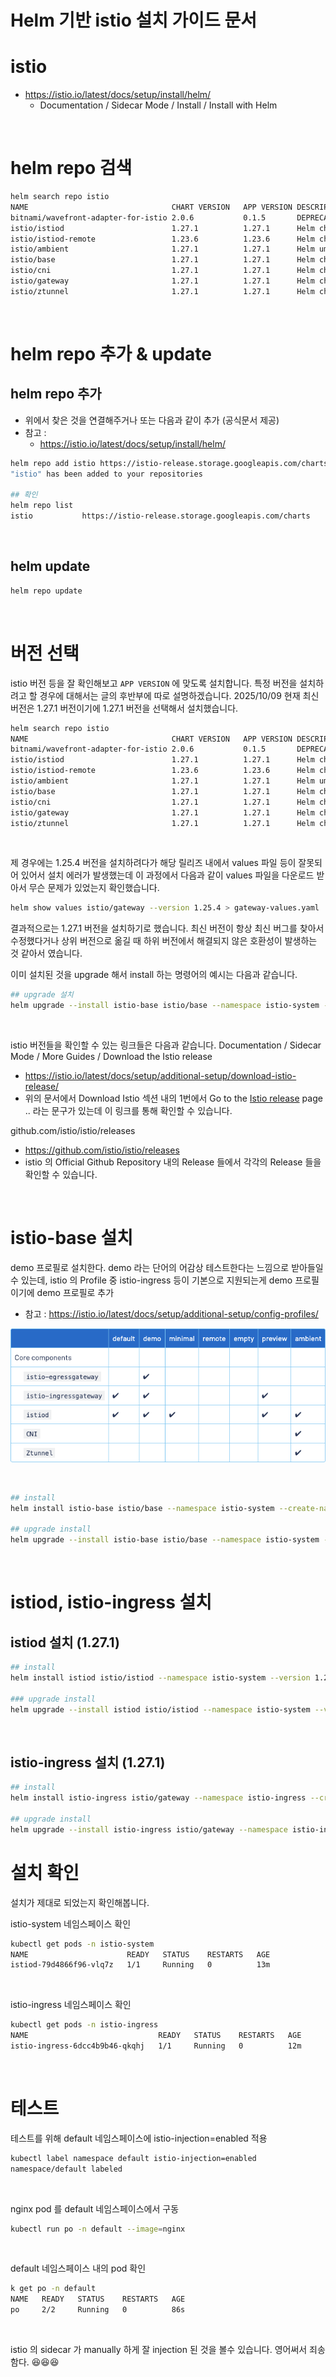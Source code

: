 # Helm 기반 istio 설치 가이드 문서
# istio 
- https://istio.io/latest/docs/setup/install/helm/
  - Documentation / Sidecar Mode / Install / Install with Helm

<br/>

# helm repo 검색
```bash
helm search repo istio
NAME                               	CHART VERSION	APP VERSION	DESCRIPTION
bitnami/wavefront-adapter-for-istio	2.0.6        	0.1.5      	DEPRECATED Wavefront Adapter for Istio is an ad...
istio/istiod                       	1.27.1       	1.27.1     	Helm chart for istio control plane
istio/istiod-remote                	1.23.6       	1.23.6     	Helm chart for a remote cluster using an extern...
istio/ambient                      	1.27.1       	1.27.1     	Helm umbrella chart for ambient
istio/base                         	1.27.1       	1.27.1     	Helm chart for deploying Istio cluster resource...
istio/cni                          	1.27.1       	1.27.1     	Helm chart for istio-cni components
istio/gateway                      	1.27.1       	1.27.1     	Helm chart for deploying Istio gateways
istio/ztunnel                      	1.27.1       	1.27.1     	Helm chart for istio ztunnel components
```
<br/>


# helm repo 추가 & update
## helm repo 추가
- 위에서 찾은 것을 연결해주거나 또는 다음과 같이 추가 (공식문서 제공)
- 참고 : 
  - https://istio.io/latest/docs/setup/install/helm/

```bash
helm repo add istio https://istio-release.storage.googleapis.com/charts
"istio" has been added to your repositories

## 확인
helm repo list
istio       	https://istio-release.storage.googleapis.com/charts
```
<br/>

## helm update
```bash
helm repo update
```
<br/>

# 버전 선택
istio 버전 등을 잘 확인해보고 `APP VERSION` 에 맞도록 설치합니다. 특정 버전을 설치하려고 할 경우에 대해서는 글의 후반부에 따로 설명하겠습니다. 2025/10/09 현재 최신 버전은 1.27.1 버전이기에 1.27.1 버전을 선택해서 설치했습니다.
```bash
helm search repo istio
NAME                               	CHART VERSION	APP VERSION	DESCRIPTION
bitnami/wavefront-adapter-for-istio	2.0.6        	0.1.5      	DEPRECATED Wavefront Adapter for Istio is an ad...
istio/istiod                       	1.27.1       	1.27.1     	Helm chart for istio control plane
istio/istiod-remote                	1.23.6       	1.23.6     	Helm chart for a remote cluster using an extern...
istio/ambient                      	1.27.1       	1.27.1     	Helm umbrella chart for ambient
istio/base                         	1.27.1       	1.27.1     	Helm chart for deploying Istio cluster resource...
istio/cni                          	1.27.1       	1.27.1     	Helm chart for istio-cni components
istio/gateway                      	1.27.1       	1.27.1     	Helm chart for deploying Istio gateways
istio/ztunnel                      	1.27.1       	1.27.1     	Helm chart for istio ztunnel components
```
<br/>

제 경우에는 1.25.4 버전을 설치하려다가 해당 릴리즈 내에서 values 파일 등이 잘못되어 있어서 설치 에러가 발생했는데 이 과정에서 다음과 같이 values 파일을 다운로드 받아서 무슨 문제가 있었는지 확인했습니다.
```bash
helm show values istio/gateway --version 1.25.4 > gateway-values.yaml
```

결과적으로는 1.27.1 버전을 설치하기로 했습니다. 최신 버전이 항상 최신 버그를 찾아서 수정했다거나 상위 버전으로 옮길 때 하위 버전에서 해결되지 않은 호환성이 발생하는 것 같아서 였습니다.

이미 설치된 것을 upgrade 해서 install 하는 명령어의 예시는 다음과 같습니다.
```bash
## upgrade 설치
helm upgrade --install istio-base istio/base --namespace istio-system --create-namespace --version 1.27.1 --set profile=demo
```
<br/>

istio 버전들을 확인할 수 있는 링크들은 다음과 같습니다.
Documentation / Sidecar Mode / More Guides / Download the Istio release
- https://istio.io/latest/docs/setup/additional-setup/download-istio-release/
- 위의 문서에서 Download Istio 섹션 내의 1번에서 Go to the [Istio release](https://github.com/istio/istio/releases/tag/1.27.1) page .. 라는 문구가 있는데 이 링크를 통해 확인할 수 있습니다.

github.com/istio/istio/releases
- https://github.com/istio/istio/releases
- istio 의 Official Github Repository 내의 Release 들에서 각각의 Release 들을 확인할 수 있습니다.

<br/>


# istio-base 설치
demo 프로필로 설치한다. demo 라는 단어의 어감상 테스트한다는 느낌으로 받아들일 수 있는데, istio 의 Profile 중 istio-ingress 등이 기본으로 지원되는게 demo 프로필이기에 demo 프로필로 추가
- 참고 : https://istio.io/latest/docs/setup/additional-setup/config-profiles/

![](./img/helm/profile.png)

<br/>

```bash
## install
helm install istio-base istio/base --namespace istio-system --create-namespace --version 1.27.1 --set profile=demo

## upgrade install
helm upgrade --install istio-base istio/base --namespace istio-system --create-namespace --version 1.27.1 --set profile=demo
```
<br/>


# istiod, istio-ingress 설치
## istiod 설치 (1.27.1)
```bash
## install
helm install istiod istio/istiod --namespace istio-system --version 1.27.1 --set profile=demo --set pilot.resources.requests.memory=128Mi --set pilot.resources.requests.cpu=250m

### upgrade install
helm upgrade --install istiod istio/istiod --namespace istio-system --version 1.27.1 --set profile=demo --set pilot.resources.requests.memory=128Mi --set pilot.resources.requests.cpu=250m
```
<br/>

## istio-ingress 설치 (1.27.1)
```bash
## install
helm install istio-ingress istio/gateway --namespace istio-ingress --create-namespace --version 1.27.1

## upgrade install
helm upgrade --install istio-ingress istio/gateway --namespace istio-ingress --create-namespace --version 1.27.1
```


# 설치 확인
설치가 제대로 되었는지 확인해봅니다.<br/>

istio-system 네임스페이스 확인
```bash
kubectl get pods -n istio-system
NAME                      READY   STATUS    RESTARTS   AGE
istiod-79d4866f96-vlq7z   1/1     Running   0          13m
```
<br/>

istio-ingress 네임스페이스 확인
```bash
kubectl get pods -n istio-ingress
NAME                             READY   STATUS    RESTARTS   AGE
istio-ingress-6dcc4b9b46-qkqhj   1/1     Running   0          12m
```
<br/>


# 테스트
테스트를 위해 default 네임스페이스에 istio-injection=enabled 적용
```bash
kubectl label namespace default istio-injection=enabled
namespace/default labeled
```
<br/>

nginx pod 를 default 네임스페이스에서 구동
```bash
kubectl run po -n default --image=nginx
```
<br/>

default 네임스페이스 내의 pod 확인
```bash
k get po -n default
NAME   READY   STATUS    RESTARTS   AGE
po     2/2     Running   0          86s
```
<br/>


istio 의 sidecar 가 manually 하게 잘 injection 된 것을 볼수 있습니다. 영어써서 죄송함다. 😆😆😆 
